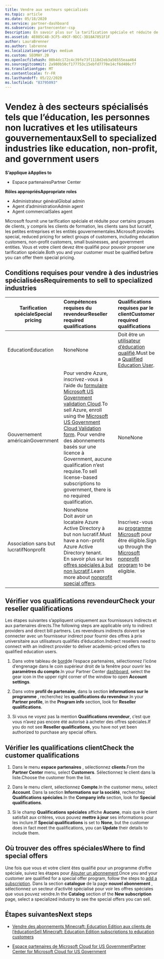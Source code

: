 ```yaml
---
title: Vendre aux secteurs spécialisés
ms.topic: article
ms.date: 05/18/2020
ms.service: partner-dashboard
ms.subservice: partnercenter-csp
Description: En savoir plus sur la tarification spéciale et réduite de Microsoft pour certains groupes de clients, y compris les clients de formation, les clients sans but lucratif et les administrations.
ms.assetid: 4E085C48-3CF5-49CF-9DCC-3D18A7051F1F
author: LauraBrenner
ms.author: labrenne
ms.localizationpriority: medium
ms.custom: SEOMAY.20
ms.openlocfilehash: 00b4dc172c4c39fe73f1118d2eb3a56555eaa464
ms.sourcegitcommit: 2a980b50cf177753c15ebfd7770e14cf6d486cf7
ms.translationtype: MT
ms.contentlocale: fr-FR
ms.lasthandoff: 05/22/2020
ms.locfileid: "83795093"
---
```

# <a name="sell-to-specialized-industries-like-education-non-profit-and-government-users"></a><span data-ttu-id="6352a-103">Vendez à des secteurs spécialisés tels que l’éducation, les personnes non lucratives et les utilisateurs gouvernementaux</span><span class="sxs-lookup"><span data-stu-id="6352a-103">Sell to specialized industries like education, non-profit, and government users</span></span>

<span data-ttu-id="6352a-104">**S’applique à**</span><span class="sxs-lookup"><span data-stu-id="6352a-104">**Applies to**</span></span>

- <span data-ttu-id="6352a-105">Espace partenaires</span><span class="sxs-lookup"><span data-stu-id="6352a-105">Partner Center</span></span>

<span data-ttu-id="6352a-106">**Rôles appropriés**</span><span class="sxs-lookup"><span data-stu-id="6352a-106">**Appropriate roles**</span></span>

- <span data-ttu-id="6352a-107">Administrateur général</span><span class="sxs-lookup"><span data-stu-id="6352a-107">Global admin</span></span>
- <span data-ttu-id="6352a-108">Agent d’administration</span><span class="sxs-lookup"><span data-stu-id="6352a-108">Admin agent</span></span>
- <span data-ttu-id="6352a-109">Agent commercial</span><span class="sxs-lookup"><span data-stu-id="6352a-109">Sales agent</span></span>

<span data-ttu-id="6352a-110">Microsoft fournit une tarification spéciale et réduite pour certains groupes de clients, y compris les clients de formation, les clients sans but lucratif, les petites entreprises et les entités gouvernementales.</span><span class="sxs-lookup"><span data-stu-id="6352a-110">Microsoft provides special, reduced pricing for select groups of customers, including education customers, non-profit customers, small businesses, and government entities.</span></span> <span data-ttu-id="6352a-111">Vous et votre client devez être qualifié pour pouvoir proposer une tarification spéciale.</span><span class="sxs-lookup"><span data-stu-id="6352a-111">Both you and your customer must be qualified before you can offer them special pricing.</span></span> 

## <a name="requirements-to-sell-to-specialized-industries"></a><span data-ttu-id="6352a-112">Conditions requises pour vendre à des industries spécialisées</span><span class="sxs-lookup"><span data-stu-id="6352a-112">Requirements to sell to specialized industries</span></span>

|<span data-ttu-id="6352a-113">**Tarification spéciale**</span><span class="sxs-lookup"><span data-stu-id="6352a-113">**Special pricing**</span></span>   |<span data-ttu-id="6352a-114">**Compétences requises du revendeur**</span><span class="sxs-lookup"><span data-stu-id="6352a-114">**Reseller required qualifications**</span></span>   |<span data-ttu-id="6352a-115">**Qualifications requises par le client**</span><span class="sxs-lookup"><span data-stu-id="6352a-115">**Customer required qualifications**</span></span>   |
|----------------------------|:---------------------------------|:------------------------------------------|
|<span data-ttu-id="6352a-116">Education</span><span class="sxs-lookup"><span data-stu-id="6352a-116">Education</span></span>   |<span data-ttu-id="6352a-117">None</span><span class="sxs-lookup"><span data-stu-id="6352a-117">None</span></span>   | <span data-ttu-id="6352a-118">Doit être un [utilisateur d’éducation qualifié](https://www.microsoftvolumelicensing.com/DocumentSearch.aspx?Mode=3&DocumentTypeId=7).</span><span class="sxs-lookup"><span data-stu-id="6352a-118">Must be a [Qualified Education User](https://www.microsoftvolumelicensing.com/DocumentSearch.aspx?Mode=3&DocumentTypeId=7).</span></span>   |
|<span data-ttu-id="6352a-119">Gouvernement américain</span><span class="sxs-lookup"><span data-stu-id="6352a-119">Government</span></span>   |<span data-ttu-id="6352a-120">Pour vendre Azure, inscrivez-vous à l’aide du [formulaire Microsoft US Government validation Cloud](https://azuregov.microsoft.com/csp).</span><span class="sxs-lookup"><span data-stu-id="6352a-120">To sell Azure, enroll using the [Microsoft US Government Cloud Validation form](https://azuregov.microsoft.com/csp).</span></span> <span data-ttu-id="6352a-121">Pour vendre des abonnements basés sur une licence à Government, aucune qualification n’est requise.</span><span class="sxs-lookup"><span data-stu-id="6352a-121">To sell license-based subscriptions to government, there is no required qualification.</span></span>|   <span data-ttu-id="6352a-122">None</span><span class="sxs-lookup"><span data-stu-id="6352a-122">None</span></span>|
|<span data-ttu-id="6352a-123">Association sans but lucratif</span><span class="sxs-lookup"><span data-stu-id="6352a-123">Nonprofit</span></span>  |<span data-ttu-id="6352a-124">None</span><span class="sxs-lookup"><span data-stu-id="6352a-124">None</span></span><br/> <span data-ttu-id="6352a-125">Doit avoir un locataire Azure Active Directory à but non lucratif.</span><span class="sxs-lookup"><span data-stu-id="6352a-125">Must have a non-profit Azure Active Directory tenant.</span></span><br/> <span data-ttu-id="6352a-126">En savoir plus sur les [offres spéciales à but non lucratif](https://assetsprod.microsoft.com/mpn/nonprofit-skus-in-csp-faq.pdf).</span><span class="sxs-lookup"><span data-stu-id="6352a-126">Learn more about [nonprofit special offers](https://assetsprod.microsoft.com/mpn/nonprofit-skus-in-csp-faq.pdf).</span></span>   |<span data-ttu-id="6352a-127">Inscrivez-vous au [programme Microsoft](https://nonprofit.microsoft.com/#/register) pour être éligible.</span><span class="sxs-lookup"><span data-stu-id="6352a-127">Sign up through the [Microsoft nonprofit program](https://nonprofit.microsoft.com/#/register) to be eligible.</span></span>   |

## <a name="check-your-reseller-qualifications"></a><span data-ttu-id="6352a-128">Vérifier vos qualifications revendeur</span><span class="sxs-lookup"><span data-stu-id="6352a-128">Check your reseller qualifications</span></span>

<span data-ttu-id="6352a-129">Les étapes suivantes s’appliquent uniquement aux fournisseurs indirects et aux partenaires directs.</span><span class="sxs-lookup"><span data-stu-id="6352a-129">The following steps are applicable only to indirect providers and direct bill partners.</span></span> <span data-ttu-id="6352a-130">Les revendeurs indirects doivent se connecter avec un fournisseur indirect pour fournir des offres à prix universitaire aux utilisateurs qualifiés d’éducation.</span><span class="sxs-lookup"><span data-stu-id="6352a-130">Indirect resellers need to connect with an indirect provider to deliver academic-priced offers to qualified education users.</span></span>

1. <span data-ttu-id="6352a-131">Dans votre tableau de [bord](https://partner.microsoft.com/dashboard)de l’espace partenaires, sélectionnez l’icône d’engrenage dans le coin supérieur droit de la fenêtre pour ouvrir les **paramètres du compte**.</span><span class="sxs-lookup"><span data-stu-id="6352a-131">In your Partner Center [dashboard](https://partner.microsoft.com/dashboard), select the gear icon in the upper right corner of the window to open **Account settings**.</span></span>

2. <span data-ttu-id="6352a-132">Dans votre **profil de partenaire**, dans la section **informations sur le programme** , recherchez les **qualifications du revendeur**.</span><span class="sxs-lookup"><span data-stu-id="6352a-132">In your **Partner profile**, in the **Program info** section, look for **Reseller qualifications**.</span></span>

3. <span data-ttu-id="6352a-133">Si vous ne voyez pas la mention **Qualifications revendeur**, c’est que vous n’avez pas encore été autorisé à acheter des offres spéciales.</span><span class="sxs-lookup"><span data-stu-id="6352a-133">If you do not see **Reseller qualifications**, you have not yet been authorized to purchase any special offers.</span></span>

## <a name="check-the-customer-qualifications"></a><span data-ttu-id="6352a-134">Vérifier les qualifications client</span><span class="sxs-lookup"><span data-stu-id="6352a-134">Check the customer qualifications</span></span>

1. <span data-ttu-id="6352a-135">Dans le menu **espace partenaires** , sélectionnez **clients**.</span><span class="sxs-lookup"><span data-stu-id="6352a-135">From the **Partner Center** menu, select **Customers**.</span></span> <span data-ttu-id="6352a-136">Sélectionnez le client dans la liste.</span><span class="sxs-lookup"><span data-stu-id="6352a-136">Choose the customer from the list.</span></span>

2. <span data-ttu-id="6352a-137">Dans le menu client, sélectionnez **Compte**.</span><span class="sxs-lookup"><span data-stu-id="6352a-137">In the customer menu, select **Account**.</span></span> <span data-ttu-id="6352a-138">Dans la section **Informations sur la société**, recherchez **Qualifications spéciales**.</span><span class="sxs-lookup"><span data-stu-id="6352a-138">In the **Company info** section, look for **Special qualifications**.</span></span>

3. <span data-ttu-id="6352a-139">Si le champ **Qualifications spéciales** affiche **Aucune**, mais que le client satisfait aux critères, vous pouvez **mettre à jour** ses informations pour les inclure.</span><span class="sxs-lookup"><span data-stu-id="6352a-139">If **Special qualifications** is set to **None**, but the customer does in fact meet the qualifications, you can **Update** their details to include them.</span></span>

## <a name="where-to-find-special-offers"></a><span data-ttu-id="6352a-140">Où trouver des offres spéciales</span><span class="sxs-lookup"><span data-stu-id="6352a-140">Where to find special offers</span></span>

<span data-ttu-id="6352a-141">Une fois que vous et votre client êtes qualifié pour un programme d’offre spéciale, suivez les étapes pour [Ajouter un abonnement](create-a-new-subscription.md).</span><span class="sxs-lookup"><span data-stu-id="6352a-141">Once you and your customer are qualified for a special offer program, follow the steps to [add a subscription](create-a-new-subscription.md).</span></span> <span data-ttu-id="6352a-142">Dans la section **catalogue** de la page **nouvel abonnement** , sélectionnez un secteur d’activité spécialisé pour voir les offres spéciales que vous pouvez vendre.</span><span class="sxs-lookup"><span data-stu-id="6352a-142">In the **Catalog** section of the **New subscription** page, select a specialized industry to see the special offers you can sell.</span></span>

## <a name="next-steps"></a><span data-ttu-id="6352a-143">Étapes suivantes</span><span class="sxs-lookup"><span data-stu-id="6352a-143">Next steps</span></span>

- [<span data-ttu-id="6352a-144">Vendre des abonnements Minecraft: Education Edition aux clients de l’éducation</span><span class="sxs-lookup"><span data-stu-id="6352a-144">Sell Minecraft: Education Edition subscriptions to education customers</span></span>](minecraft-subscriptions.md)

- [<span data-ttu-id="6352a-145">Espace partenaires de Microsoft Cloud for US Government</span><span class="sxs-lookup"><span data-stu-id="6352a-145">Partner Center for Microsoft Cloud for US Government</span></span>](partner-center-for-microsoft-us-govt-cloud.md)
